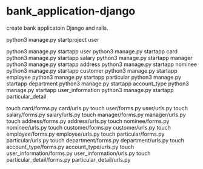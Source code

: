 # bank_application-django
create bank applicatoin Django and rails.


python3 manage.py startproject user

python3 manage.py startapp user
python3 manage.py startapp card
python3 manage.py startapp salary
python3 manage.py startapp manager
python3 manage.py startapp address
python3 manage.py startapp nominee
python3 manage.py startapp customer
python3 manage.py startapp employee
python3 manage.py startapp particular
python3 manage.py startapp department
python3 manage.py startapp account_type
python3 manage.py startapp user_information
python3 manage.py startapp particular_detail

touch card/forms.py card/urls.py
touch user/forms.py user/urls.py
touch salary/forms.py salary/urls.py
touch manager/forms.py manager/urls.py
touch address/forms.py address/urls.py
touch nominee/forms.py nominee/urls.py
touch customer/forms.py customer/urls.py
touch employee/forms.py employee/urls.py
touch particular/forms.py particular/urls.py
touch department/forms.py department/urls.py
touch account_type/forms.py account_type/urls.py
touch user_information/forms.py user_information/urls.py
touch particular_detail/forms.py particular_detail/urls.py
